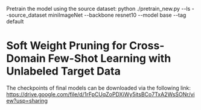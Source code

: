 Pretrain the model using the source dataset:
python ./pretrain_new.py --ls --source_dataset miniImageNet  --backbone resnet10  --model base --tag default


# Soft Weight Pruning for Cross-Domain Few-Shot Learning with Unlabeled Target Data
The checkpoints of final models can be downloaded via the following link:
https://drive.google.com/file/d/1rFpCUqZoPDXiWy5itsBCo7TxA2WsSONr/view?usp=sharing
